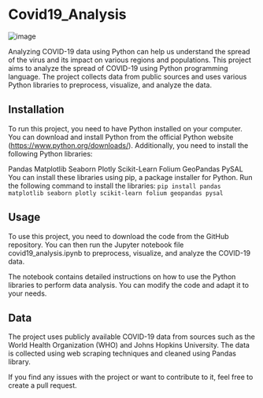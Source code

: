 # Covid19_Analysis

 ![image](https://user-images.githubusercontent.com/84714153/230614254-6cad48c0-a124-4722-91f4-0182aeb9149f.png)


Analyzing COVID-19 data using Python can help us understand the spread of the virus and its impact on various regions and populations.
This project aims to analyze the spread of COVID-19 using Python programming language. The project collects data from public sources and uses various Python libraries to preprocess, visualize, and analyze the data.

## Installation
To run this project, you need to have Python installed on your computer. You can download and install Python from the official Python website (https://www.python.org/downloads/). Additionally, you need to install the following Python libraries:

Pandas
Matplotlib
Seaborn
Plotly
Scikit-Learn
Folium
GeoPandas
PySAL
You can install these libraries using pip, a package installer for Python. Run the following command to install the libraries:
`pip install pandas matplotlib seaborn plotly scikit-learn folium geopandas pysal`

## Usage
To use this project, you need to download the code from the GitHub repository. You can then run the Jupyter notebook file covid19_analysis.ipynb to preprocess, visualize, and analyze the COVID-19 data.

The notebook contains detailed instructions on how to use the Python libraries to perform data analysis. You can modify the code and adapt it to your needs.

## Data
The project uses publicly available COVID-19 data from sources such as the World Health Organization (WHO) and Johns Hopkins University. The data is collected using web scraping techniques and cleaned using Pandas library.
 
If you find any issues with the project or want to contribute to it, feel free to create a pull request. 
